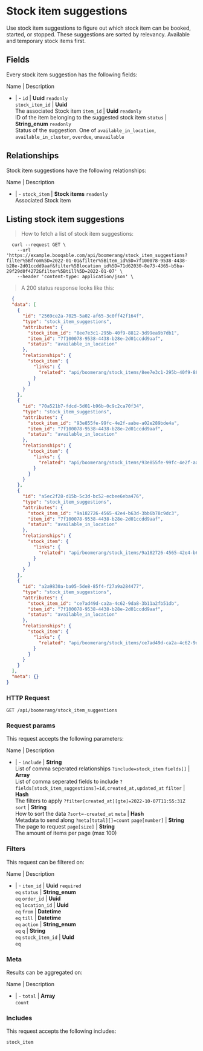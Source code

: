 # Stock item suggestions

Use stock item suggestions to figure out which stock item can be booked, started, or stopped. These suggestions are sorted by relevancy. Available and temporary stock items first.

## Fields
Every stock item suggestion has the following fields:

Name | Description
- | -
`id` | **Uuid** `readonly`<br>
`stock_item_id` | **Uuid** <br>The associated Stock item
`item_id` | **Uuid** `readonly`<br>ID of the item belonging to the suggested stock item
`status` | **String_enum** `readonly`<br>Status of the suggestion. One of `available_in_location`, `available_in_cluster`, `overdue`, `unavailable`


## Relationships
Stock item suggestions have the following relationships:

Name | Description
- | -
`stock_item` | **Stock items** `readonly`<br>Associated Stock item


## Listing stock item suggestions



> How to fetch a list of stock item suggestions:

```shell
  curl --request GET \
    --url 'https://example.booqable.com/api/boomerang/stock_item_suggestions?filter%5Bfrom%5D=2022-01-01&filter%5Bitem_id%5D=7f100078-9538-4438-b28e-2d01ccdd9aaf&filter%5Blocation_id%5D=71d62030-8e73-4365-b5ba-29f29d0f4272&filter%5Btill%5D=2022-01-07' \
    --header 'content-type: application/json' \
```

> A 200 status response looks like this:

```json
  {
  "data": [
    {
      "id": "2569ce2a-7025-5a02-af65-3c0ff42f164f",
      "type": "stock_item_suggestions",
      "attributes": {
        "stock_item_id": "8ee7e3c1-295b-40f9-8812-3d99ea9b7db1",
        "item_id": "7f100078-9538-4438-b28e-2d01ccdd9aaf",
        "status": "available_in_location"
      },
      "relationships": {
        "stock_item": {
          "links": {
            "related": "api/boomerang/stock_items/8ee7e3c1-295b-40f9-8812-3d99ea9b7db1"
          }
        }
      }
    },
    {
      "id": "70a521b7-fdcd-5d01-b96b-0c9c2ca70f34",
      "type": "stock_item_suggestions",
      "attributes": {
        "stock_item_id": "93e855fe-99fc-4e2f-aabe-a02e289bde4a",
        "item_id": "7f100078-9538-4438-b28e-2d01ccdd9aaf",
        "status": "available_in_location"
      },
      "relationships": {
        "stock_item": {
          "links": {
            "related": "api/boomerang/stock_items/93e855fe-99fc-4e2f-aabe-a02e289bde4a"
          }
        }
      }
    },
    {
      "id": "a5ec2f28-d15b-5c3d-bc52-ecbee6eba476",
      "type": "stock_item_suggestions",
      "attributes": {
        "stock_item_id": "9a182726-4565-42e4-b63d-3bb6b78c9dc3",
        "item_id": "7f100078-9538-4438-b28e-2d01ccdd9aaf",
        "status": "available_in_location"
      },
      "relationships": {
        "stock_item": {
          "links": {
            "related": "api/boomerang/stock_items/9a182726-4565-42e4-b63d-3bb6b78c9dc3"
          }
        }
      }
    },
    {
      "id": "a2a9830a-ba05-5de8-85f4-f27a9a284477",
      "type": "stock_item_suggestions",
      "attributes": {
        "stock_item_id": "ce7ad49d-ca2a-4c62-9da8-3b11a2fb51db",
        "item_id": "7f100078-9538-4438-b28e-2d01ccdd9aaf",
        "status": "available_in_location"
      },
      "relationships": {
        "stock_item": {
          "links": {
            "related": "api/boomerang/stock_items/ce7ad49d-ca2a-4c62-9da8-3b11a2fb51db"
          }
        }
      }
    }
  ],
  "meta": {}
}
```

### HTTP Request

`GET /api/boomerang/stock_item_suggestions`

### Request params

This request accepts the following parameters:

Name | Description
- | -
`include` | **String** <br>List of comma seperated relationships `?include=stock_item`
`fields[]` | **Array** <br>List of comma seperated fields to include `?fields[stock_item_suggestions]=id,created_at,updated_at`
`filter` | **Hash** <br>The filters to apply `?filter[created_at][gte]=2022-10-07T11:55:31Z`
`sort` | **String** <br>How to sort the data `?sort=-created_at`
`meta` | **Hash** <br>Metadata to send along `?meta[total][]=count`
`page[number]` | **String** <br>The page to request
`page[size]` | **String** <br>The amount of items per page (max 100)


### Filters

This request can be filtered on:

Name | Description
- | -
`item_id` | **Uuid** `required`<br>`eq`
`status` | **String_enum** <br>`eq`
`order_id` | **Uuid** <br>`eq`
`location_id` | **Uuid** <br>`eq`
`from` | **Datetime** <br>`eq`
`till` | **Datetime** <br>`eq`
`action` | **String_enum** <br>`eq`
`q` | **String** <br>`eq`
`stock_item_id` | **Uuid** <br>`eq`


### Meta

Results can be aggregated on:

Name | Description
- | -
`total` | **Array** <br>`count`


### Includes

This request accepts the following includes:

`stock_item`





